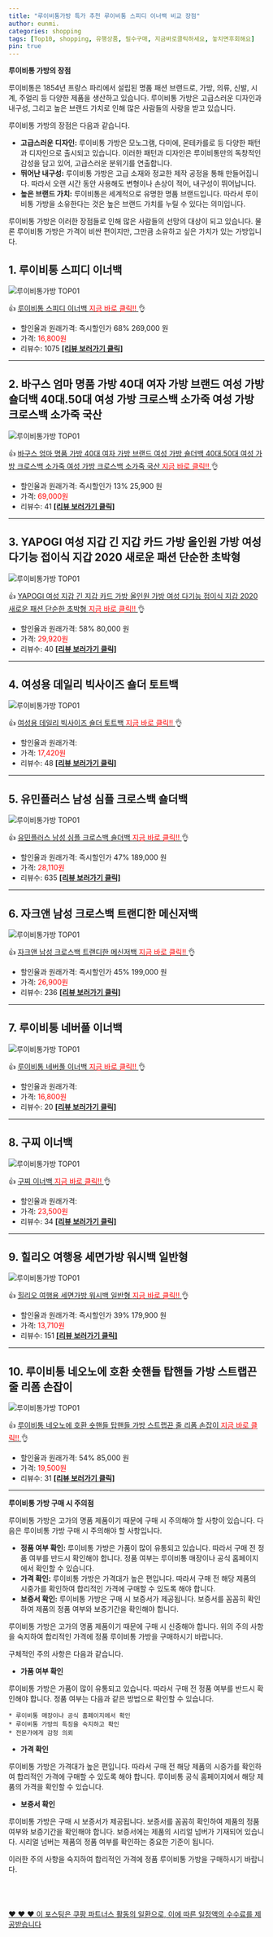 ```yaml
---
title: "루이비통가방 특가 추천 루이비통 스피디 이너백 비교 장점"
author: eunmi.
categories: shopping
tags: [Top10, shopping, 유행상품, 필수구매, 지금바로클릭하세요, 놓치면후회해요]
pin: true
---
```

**루이비통 가방의 장점**

루이비통은 1854년 프랑스 파리에서 설립된 명품 패션 브랜드로, 가방, 의류, 신발, 시계, 주얼리 등 다양한 제품을 생산하고 있습니다. 루이비통 가방은 고급스러운 디자인과 내구성, 그리고 높은 브랜드 가치로 인해 많은 사람들의 사랑을 받고 있습니다.

루이비통 가방의 장점은 다음과 같습니다.

* **고급스러운 디자인:** 루이비통 가방은 모노그램, 다미에, 몬테카를로 등 다양한 패턴과 디자인으로 출시되고 있습니다. 이러한 패턴과 디자인은 루이비통만의 독창적인 감성을 담고 있어, 고급스러운 분위기를 연출합니다.
* **뛰어난 내구성:** 루이비통 가방은 고급 소재와 정교한 제작 공정을 통해 만들어집니다. 따라서 오랜 시간 동안 사용해도 변형이나 손상이 적어, 내구성이 뛰어납니다.
* **높은 브랜드 가치:** 루이비통은 세계적으로 유명한 명품 브랜드입니다. 따라서 루이비통 가방을 소유한다는 것은 높은 브랜드 가치를 누릴 수 있다는 의미입니다.

루이비통 가방은 이러한 장점들로 인해 많은 사람들의 선망의 대상이 되고 있습니다. 물론 루이비통 가방은 가격이 비싼 편이지만, 그만큼 소유하고 싶은 가치가 있는 가방입니다.

   

## 1. 루이비통 스피디 이너백

![루이비통가방 TOP01](https://thumbnail10.coupangcdn.com/thumbnails/remote/230x230ex/image/vendor_inventory/ea6e/35740ac39798ee01cee971d7741bb4dc92c831e8de2dccfec9918de2a9e3.jpg)


👍 [루이비통 스피디 이너백 <font color=red> 지금 바로 클릭!! </font> ](https://link.coupang.com/re/AFFSDP?lptag=AF3617701&subid=GithubCoopas&pageKey=6237374424&traceid=V0-153&itemId=12569422604&vendorItemId=82112414867) 👌 


- 할인율과 원래가격: 즉시할인가 68%  269,000   원
- 가격: <span style='color:red'>16,800원</span>
- 리뷰수: 1075  [**[리뷰 보러가기 클릭]**](https://link.coupang.com/re/AFFSDP?lptag=AF3617701&subid=GithubCoopas&pageKey=6237374424&traceid=V0-153&itemId=12569422604&vendorItemId=82112414867)

---


   

## 2. 바구스 엄마 명품 가방 40대 여자 가방 브랜드 여성 가방 숄더백 40대.50대 여성 가방 크로스백 소가죽 여성 가방 크로스백 소가죽 국산

![루이비통가방 TOP01](https://thumbnail8.coupangcdn.com/thumbnails/remote/230x230ex/image/vendor_inventory/b036/bba04a8de37ec64154ac176bf7f145ecf2060df595f0dba3bd3934261759.JPG)


👍 [바구스 엄마 명품 가방 40대 여자 가방 브랜드 여성 가방 숄더백 40대.50대 여성 가방 크로스백 소가죽 여성 가방 크로스백 소가죽 국산 <font color=red> 지금 바로 클릭!! </font> ](https://link.coupang.com/re/AFFSDP?lptag=AF3617701&subid=GithubCoopas&pageKey=7017952444&traceid=V0-153&itemId=17271275577&vendorItemId=86558675073) 👌 


- 할인율과 원래가격: 즉시할인가 13%  25,900   원
- 가격: <span style='color:red'>69,000원</span>
- 리뷰수: 41  [**[리뷰 보러가기 클릭]**](https://link.coupang.com/re/AFFSDP?lptag=AF3617701&subid=GithubCoopas&pageKey=7017952444&traceid=V0-153&itemId=17271275577&vendorItemId=86558675073)

---


   

## 3. YAPOGI 여성 지갑 긴 지갑 카드 가방 올인원 가방 여성 다기능 접이식 지갑 2020 새로운 패션 단순한 초박형

![루이비통가방 TOP01](https://thumbnail9.coupangcdn.com/thumbnails/remote/230x230ex/image/vendor_inventory/5ae9/eaa36169df651fdce858f4719b8e2401ab7ab031c2c2443859b28edd661a.jpg)


👍 [YAPOGI 여성 지갑 긴 지갑 카드 가방 올인원 가방 여성 다기능 접이식 지갑 2020 새로운 패션 단순한 초박형 <font color=red> 지금 바로 클릭!! </font> ](https://link.coupang.com/re/AFFSDP?lptag=AF3617701&subid=GithubCoopas&pageKey=6624867565&traceid=V0-153&itemId=15077625181&vendorItemId=82299825605) 👌 


- 할인율과 원래가격: 58%  80,000   원
- 가격: <span style='color:red'>29,920원</span>
- 리뷰수: 40  [**[리뷰 보러가기 클릭]**](https://link.coupang.com/re/AFFSDP?lptag=AF3617701&subid=GithubCoopas&pageKey=6624867565&traceid=V0-153&itemId=15077625181&vendorItemId=82299825605)

---


   

## 4. 여성용 데일리 빅사이즈 숄더 토트백

![루이비통가방 TOP01](https://thumbnail7.coupangcdn.com/thumbnails/remote/230x230ex/image/vendor_inventory/024a/a72722effc7d7b17176caaba3c66f0aa807e5188239d0d149ffa8ff6cdb0.jpg)


👍 [여성용 데일리 빅사이즈 숄더 토트백 <font color=red> 지금 바로 클릭!! </font> ](https://link.coupang.com/re/AFFSDP?lptag=AF3617701&subid=GithubCoopas&pageKey=6866111479&traceid=V0-153&itemId=16411298366&vendorItemId=86819385052) 👌 


- 할인율과 원래가격: 
- 가격: <span style='color:red'>17,420원</span>
- 리뷰수: 48  [**[리뷰 보러가기 클릭]**](https://link.coupang.com/re/AFFSDP?lptag=AF3617701&subid=GithubCoopas&pageKey=6866111479&traceid=V0-153&itemId=16411298366&vendorItemId=86819385052)

---


   

## 5. 유민플러스 남성 심플 크로스백 숄더백

![루이비통가방 TOP01](https://thumbnail10.coupangcdn.com/thumbnails/remote/230x230ex/image/vendor_inventory/6503/d393b19252e94a02a8c94223015b1384fc9aac42d70d016046a839015f5d.jpg)


👍 [유민플러스 남성 심플 크로스백 숄더백 <font color=red> 지금 바로 클릭!! </font> ](https://link.coupang.com/re/AFFSDP?lptag=AF3617701&subid=GithubCoopas&pageKey=7064663404&traceid=V0-153&itemId=17526311994&vendorItemId=84719198078) 👌 


- 할인율과 원래가격: 즉시할인가 47%  189,000   원
- 가격: <span style='color:red'>28,110원</span>
- 리뷰수: 635  [**[리뷰 보러가기 클릭]**](https://link.coupang.com/re/AFFSDP?lptag=AF3617701&subid=GithubCoopas&pageKey=7064663404&traceid=V0-153&itemId=17526311994&vendorItemId=84719198078)

---


   

## 6. 자크앤 남성 크로스백 트랜디한 메신저백

![루이비통가방 TOP01](https://thumbnail6.coupangcdn.com/thumbnails/remote/230x230ex/image/vendor_inventory/9a58/4d24a7439bbff01ee9e68eb87a8134e4ad6d36cd401af8d8c1f6152c0e23.jpg)


👍 [자크앤 남성 크로스백 트랜디한 메신저백 <font color=red> 지금 바로 클릭!! </font> ](https://link.coupang.com/re/AFFSDP?lptag=AF3617701&subid=GithubCoopas&pageKey=7306625168&traceid=V0-153&itemId=18708838324&vendorItemId=85846510135) 👌 


- 할인율과 원래가격: 즉시할인가 45%  199,000   원
- 가격: <span style='color:red'>26,900원</span>
- 리뷰수: 236  [**[리뷰 보러가기 클릭]**](https://link.coupang.com/re/AFFSDP?lptag=AF3617701&subid=GithubCoopas&pageKey=7306625168&traceid=V0-153&itemId=18708838324&vendorItemId=85846510135)

---


   

## 7. 루이비통 네버풀 이너백

![루이비통가방 TOP01](https://thumbnail10.coupangcdn.com/thumbnails/remote/230x230ex/image/vendor_inventory/f62e/850e67079b3d0e0b7506a5dfb59654513f1bfe55b1ed91aaf5ee4cc941cb.jpg)


👍 [루이비통 네버풀 이너백 <font color=red> 지금 바로 클릭!! </font> ](https://link.coupang.com/re/AFFSDP?lptag=AF3617701&subid=GithubCoopas&pageKey=1435445103&traceid=V0-153&itemId=2477971341&vendorItemId=82193733529) 👌 


- 할인율과 원래가격: 
- 가격: <span style='color:red'>16,800원</span>
- 리뷰수: 20  [**[리뷰 보러가기 클릭]**](https://link.coupang.com/re/AFFSDP?lptag=AF3617701&subid=GithubCoopas&pageKey=1435445103&traceid=V0-153&itemId=2477971341&vendorItemId=82193733529)

---


   

## 8. 구찌 이너백

![루이비통가방 TOP01](https://thumbnail9.coupangcdn.com/thumbnails/remote/230x230ex/image/vendor_inventory/d959/627a1fc9f85c6d23c93081c5295e7455d3008d17ad4a9b95b4d7f0908b0f.jpg)


👍 [구찌 이너백 <font color=red> 지금 바로 클릭!! </font> ](https://link.coupang.com/re/AFFSDP?lptag=AF3617701&subid=GithubCoopas&pageKey=6237304533&traceid=V0-153&itemId=12568848884&vendorItemId=79837048493) 👌 


- 할인율과 원래가격: 
- 가격: <span style='color:red'>23,500원</span>
- 리뷰수: 34  [**[리뷰 보러가기 클릭]**](https://link.coupang.com/re/AFFSDP?lptag=AF3617701&subid=GithubCoopas&pageKey=6237304533&traceid=V0-153&itemId=12568848884&vendorItemId=79837048493)

---


   

## 9. 힐리오 여행용 세면가방 워시백 일반형

![루이비통가방 TOP01](https://thumbnail6.coupangcdn.com/thumbnails/remote/230x230ex/image/retail/images/2022/04/22/14/6/54c340de-49a1-45c7-a2de-201fe3eca752.jpg)


👍 [힐리오 여행용 세면가방 워시백 일반형 <font color=red> 지금 바로 클릭!! </font> ](https://link.coupang.com/re/AFFSDP?lptag=AF3617701&subid=GithubCoopas&pageKey=6475207458&traceid=V0-153&itemId=14150293458&vendorItemId=81396825736) 👌 


- 할인율과 원래가격: 즉시할인가 39%  179,900   원
- 가격: <span style='color:red'>13,710원</span>
- 리뷰수: 151  [**[리뷰 보러가기 클릭]**](https://link.coupang.com/re/AFFSDP?lptag=AF3617701&subid=GithubCoopas&pageKey=6475207458&traceid=V0-153&itemId=14150293458&vendorItemId=81396825736)

---


   

## 10. 루이비통 네오노에 호환 숏핸들 탑핸들 가방 스트랩끈 줄 리폼 손잡이

![루이비통가방 TOP01](https://thumbnail6.coupangcdn.com/thumbnails/remote/230x230ex/image/vendor_inventory/389f/ff2a0826bb1be3de48be3097db0bfc5c351d36d6c5c08d8380112ba6103d.jpg)


👍 [루이비통 네오노에 호환 숏핸들 탑핸들 가방 스트랩끈 줄 리폼 손잡이 <font color=red> 지금 바로 클릭!! </font> ](https://link.coupang.com/re/AFFSDP?lptag=AF3617701&subid=GithubCoopas&pageKey=6699414195&traceid=V0-153&itemId=15512218614&vendorItemId=82731514267) 👌 


- 할인율과 원래가격: 54%  85,000   원
- 가격: <span style='color:red'>19,500원</span>
- 리뷰수: 31  [**[리뷰 보러가기 클릭]**](https://link.coupang.com/re/AFFSDP?lptag=AF3617701&subid=GithubCoopas&pageKey=6699414195&traceid=V0-153&itemId=15512218614&vendorItemId=82731514267)

---
**루이비통 가방 구매 시 주의점**

루이비통 가방은 고가의 명품 제품이기 때문에 구매 시 주의해야 할 사항이 있습니다. 다음은 루이비통 가방 구매 시 주의해야 할 사항입니다.

* **정품 여부 확인:** 루이비통 가방은 가품이 많이 유통되고 있습니다. 따라서 구매 전 정품 여부를 반드시 확인해야 합니다. 정품 여부는 루이비통 매장이나 공식 홈페이지에서 확인할 수 있습니다.
* **가격 확인:** 루이비통 가방은 가격대가 높은 편입니다. 따라서 구매 전 해당 제품의 시중가를 확인하여 합리적인 가격에 구매할 수 있도록 해야 합니다.
* **보증서 확인:** 루이비통 가방은 구매 시 보증서가 제공됩니다. 보증서를 꼼꼼히 확인하여 제품의 정품 여부와 보증기간을 확인해야 합니다.

루이비통 가방은 고가의 명품 제품이기 때문에 구매 시 신중해야 합니다. 위의 주의 사항을 숙지하여 합리적인 가격에 정품 루이비통 가방을 구매하시기 바랍니다.

구체적인 주의 사항은 다음과 같습니다.

* **가품 여부 확인**

루이비통 가방은 가품이 많이 유통되고 있습니다. 따라서 구매 전 정품 여부를 반드시 확인해야 합니다. 정품 여부는 다음과 같은 방법으로 확인할 수 있습니다.

    * 루이비통 매장이나 공식 홈페이지에서 확인
    * 루이비통 가방의 특징을 숙지하고 확인
    * 전문가에게 감정 의뢰

* **가격 확인**

루이비통 가방은 가격대가 높은 편입니다. 따라서 구매 전 해당 제품의 시중가를 확인하여 합리적인 가격에 구매할 수 있도록 해야 합니다. 루이비통 공식 홈페이지에서 해당 제품의 가격을 확인할 수 있습니다.

* **보증서 확인**

루이비통 가방은 구매 시 보증서가 제공됩니다. 보증서를 꼼꼼히 확인하여 제품의 정품 여부와 보증기간을 확인해야 합니다. 보증서에는 제품의 시리얼 넘버가 기재되어 있습니다. 시리얼 넘버는 제품의 정품 여부를 확인하는 중요한 기준이 됩니다.

이러한 주의 사항을 숙지하여 합리적인 가격에 정품 루이비통 가방을 구매하시기 바랍니다.<br><br><br><br><br> [ ❤ ❤ ❤ 이 포스팅은 쿠팡 파트너스 활동의 일환으로, 이에 따른 일정액의 수수료를 제공받습니다](https://link.coupang.com/a/bcEFyh)
